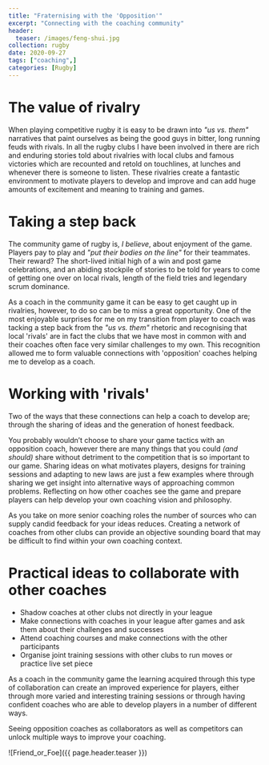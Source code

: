```yaml
---
title: "Fraternising with the 'Opposition'"
excerpt: "Connecting with the coaching community"
header:
  teaser: /images/feng-shui.jpg
collection: rugby
date: 2020-09-27
tags: ["coaching",]
categories: [Rugby]
---
```


# The value of rivalry

When playing competitive rugby it is easy to be drawn into _"us vs. them"_ narratives that paint ourselves as being the good guys in bitter, long running feuds with rivals. In all the rugby clubs I have been involved in there are rich and enduring stories told about rivalries with local clubs and famous victories which are recounted and retold on touchlines, at lunches and whenever there is someone to listen. These rivalries create a fantastic environment to motivate players to develop and improve and can add huge amounts of excitement and meaning to training and games. 

# Taking a step back

The community game of rugby is, _I believe_, about enjoyment of the game. Players pay to play and _"put their bodies on the line"_ for their teammates. Their reward? The short-lived initial high of a win and post game celebrations, and an abiding stockpile of stories to be told for years to come of getting one over on local rivals, length of the field tries and legendary scrum dominance. 

As a coach in the community game it can be easy to get caught up in rivalries, however, to do so can be to miss a great opportunity. One of the most enjoyable surprises for me on my transition from player to coach was tacking a step back from the _"us vs. them"_ rhetoric and recognising that local 'rivals' are in fact the clubs that we have most in common with and their coaches often face very similar challenges to my own. This recognition allowed me to form valuable connections with 'opposition' coaches helping me to develop as a coach.  

# Working with 'rivals'

Two of the ways that these connections can help a coach to develop are; through the sharing of ideas and the generation of honest feedback.

You probably wouldn’t choose to share your game tactics with an opposition coach, however there are many things that you could _(and should)_ share without detriment to the competition that is so important to our game. Sharing ideas on what motivates players, designs for training sessions and adapting to new laws are just a few examples where through sharing we get insight into alternative ways of approaching common problems. Reflecting on how other coaches see the game and prepare players can help develop your own coaching vision and philosophy. 

As you take on more senior coaching roles the number of sources who can supply candid feedback for your ideas reduces. Creating a network of coaches from other clubs can provide an objective sounding board that may be difficult to find within your own coaching context. 

# Practical ideas to collaborate with other coaches

- Shadow coaches at other clubs not directly in your league
- Make connections with coaches in your league after games and ask them about their challenges and successes
- Attend coaching courses and make connections with the other participants
- Organise joint training sessions with other clubs to run moves or practice live set piece

As a coach in the community game the learning acquired through this type of collaboration can create an improved experience for players, either through more varied and interesting training sessions or through having confident coaches who are able to develop players in a number of different ways. 

Seeing opposition coaches as collaborators as well as competitors can unlock multiple ways to improve your coaching.


![Friend_or_Foe]({{ page.header.teaser }})



